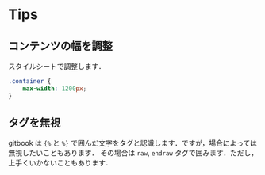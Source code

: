 # Tips

## コンテンツの幅を調整

スタイルシートで調整します．

```css
.container {
    max-width: 1200px;
}
```


## タグを無視

gitbook は `{%` と `%}` で囲んだ文字をタグと認識します．ですが，場合によっては無視したいこともあります．
その場合は `raw`, `endraw` タグで囲みます．ただし，上手くいかないこともあります．




